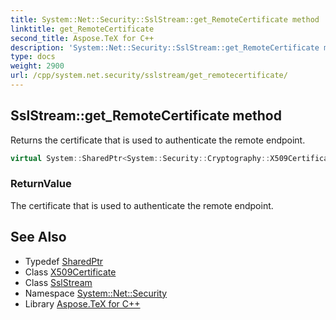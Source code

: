 ```yaml
---
title: System::Net::Security::SslStream::get_RemoteCertificate method
linktitle: get_RemoteCertificate
second_title: Aspose.TeX for C++
description: 'System::Net::Security::SslStream::get_RemoteCertificate method. Returns the certificate that is used to authenticate the remote endpoint in C++.'
type: docs
weight: 2900
url: /cpp/system.net.security/sslstream/get_remotecertificate/
---
```

## SslStream::get_RemoteCertificate method


Returns the certificate that is used to authenticate the remote endpoint.

```cpp
virtual System::SharedPtr<System::Security::Cryptography::X509Certificates::X509Certificate> System::Net::Security::SslStream::get_RemoteCertificate()
```


### ReturnValue

The certificate that is used to authenticate the remote endpoint.

## See Also

* Typedef [SharedPtr](../../../system/sharedptr/)
* Class [X509Certificate](../../../system.security.cryptography.x509certificates/x509certificate/)
* Class [SslStream](../)
* Namespace [System::Net::Security](../../)
* Library [Aspose.TeX for C++](../../../)
